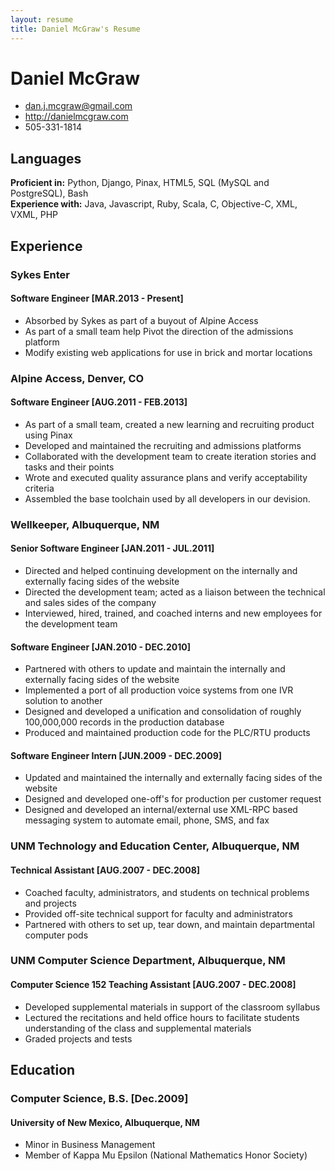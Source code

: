 ```yaml
---
layout: resume
title: Daniel McGraw's Resume       
---
```


# Daniel McGraw

 * <dan.j.mcgraw@gmail.com>
 * <http://danielmcgraw.com>
 * 505-331-1814
  

## Languages

__Proficient in:__ Python, Django, Pinax, HTML5, SQL (MySQL and PostgreSQL), Bash  
__Experience with:__ Java, Javascript, Ruby, Scala, C, Objective-C, XML, VXML, PHP  

## Experience

### Sykes Enter

#### Software Engineer \[MAR.2013 - Present\]

 * Absorbed by Sykes as part of a buyout of Alpine Access
 * As part of a small team help Pivot the direction of the admissions platform
 * Modify existing web applications for use in brick and mortar locations

### Alpine Access, Denver, CO

#### Software Engineer \[AUG.2011 - FEB.2013\]

 * As part of a small team, created a new learning and recruiting product using Pinax
 * Developed and maintained the recruiting and admissions platforms
 * Collaborated with the development team to create iteration stories and tasks and their points
 * Wrote and executed quality assurance plans and verify acceptability criteria
 * Assembled the base toolchain used by all developers in our devision. 

### Wellkeeper, Albuquerque, NM

#### Senior Software Engineer \[JAN.2011 - JUL.2011\]

 * Directed and helped continuing development on the internally and externally facing sides of the website 
 * Directed the development team; acted as a liaison between the technical and sales sides of the company
 * Interviewed, hired, trained, and coached interns and new employees for the development team

#### Software Engineer \[JAN.2010 - DEC.2010\]

 * Partnered with others to update and maintain the internally and externally facing sides of the website
 * Implemented a port of all production voice systems from one IVR solution to another
 * Designed and developed a unification and consolidation of roughly 100,000,000 records in the production database
 * Produced and maintained production code for the PLC/RTU products

#### Software Engineer Intern \[JUN.2009 - DEC.2009\]

 * Updated and maintained the internally and externally facing sides of the website
 * Designed and developed one-off's for production per customer request
 * Designed and developed an internal/external use XML-RPC based messaging system to automate email, phone, SMS, and fax

### UNM Technology and Education Center, Albuquerque, NM

#### Technical Assistant \[AUG.2007 - DEC.2008\]

 * Coached faculty, administrators, and students on technical problems and projects
 * Provided off-site technical support for faculty and administrators
 * Partnered with others to set up, tear down, and maintain departmental computer pods

### UNM Computer Science Department, Albuquerque, NM

#### Computer Science 152 Teaching Assistant \[AUG.2007 - DEC.2008\]

 * Developed supplemental materials in support of the classroom syllabus 
 * Lectured the recitations and held office hours to facilitate students understanding of the class and supplemental materials
 * Graded projects and tests  

## Education

### Computer Science, B.S. \[Dec.2009\]
#### University of New Mexico, Albuquerque, NM

 * Minor in Business Management
 * Member of Kappa Mu Epsilon (National Mathematics Honor Society)